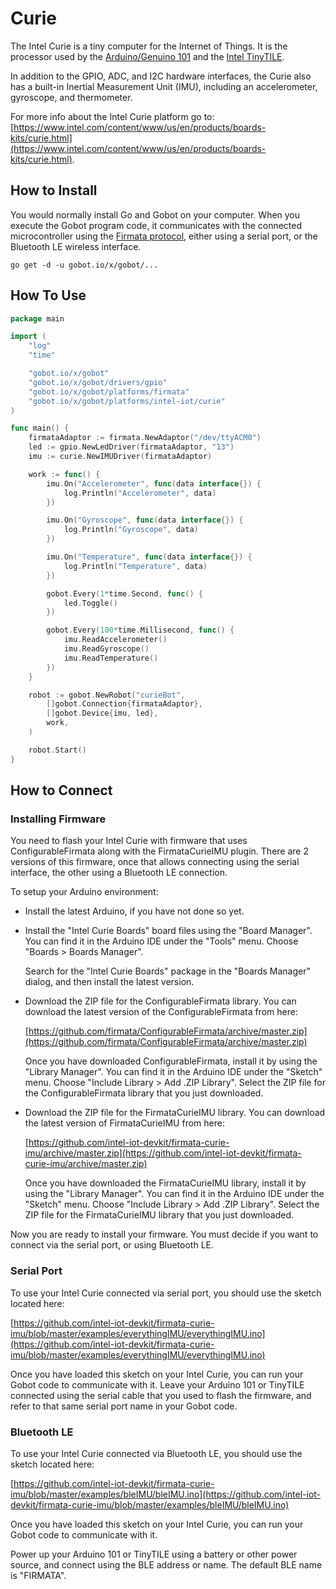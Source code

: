 # Curie

The Intel Curie is a tiny computer for the Internet of Things. It is the processor used by the [Arduino/Genuino 101](https://www.arduino.cc/en/Main/ArduinoBoard101) and the [Intel TinyTILE](https://software.intel.com/en-us/node/675623).

In addition to the GPIO, ADC, and I2C hardware interfaces, the Curie also has a built-in Inertial Measurement Unit (IMU), including an accelerometer, gyroscope, and thermometer.

For more info about the Intel Curie platform go to: [https://www.intel.com/content/www/us/en/products/boards-kits/curie.html](https://www.intel.com/content/www/us/en/products/boards-kits/curie.html).

## How to Install

You would normally install Go and Gobot on your computer. When you execute the Gobot program code, it communicates with the connected microcontroller using the [Firmata protocol](https://github.com/firmata/protocol), either using a serial port, or the Bluetooth LE wireless interface.

```
go get -d -u gobot.io/x/gobot/...
```

## How To Use

```go
package main

import (
	"log"
	"time"

	"gobot.io/x/gobot"
	"gobot.io/x/gobot/drivers/gpio"
	"gobot.io/x/gobot/platforms/firmata"
	"gobot.io/x/gobot/platforms/intel-iot/curie"
)

func main() {
	firmataAdaptor := firmata.NewAdaptor("/dev/ttyACM0")
	led := gpio.NewLedDriver(firmataAdaptor, "13")
	imu := curie.NewIMUDriver(firmataAdaptor)

	work := func() {
		imu.On("Accelerometer", func(data interface{}) {
			log.Println("Accelerometer", data)
		})

		imu.On("Gyroscope", func(data interface{}) {
			log.Println("Gyroscope", data)
		})

		imu.On("Temperature", func(data interface{}) {
			log.Println("Temperature", data)
		})

		gobot.Every(1*time.Second, func() {
			led.Toggle()
		})

		gobot.Every(100*time.Millisecond, func() {
			imu.ReadAccelerometer()
			imu.ReadGyroscope()
			imu.ReadTemperature()
		})
	}

	robot := gobot.NewRobot("curieBot",
		[]gobot.Connection{firmataAdaptor},
		[]gobot.Device{imu, led},
		work,
	)

	robot.Start()
}
```

## How to Connect

### Installing Firmware

You need to flash your Intel Curie with firmware that uses ConfigurableFirmata along with the FirmataCurieIMU plugin. There are 2 versions of this firmware, once that allows connecting using the serial interface, the other using a Bluetooth LE connection.

To setup your Arduino environment:

- Install the latest Arduino, if you have not done so yet.
- Install the "Intel Curie Boards" board files using the "Board Manager". You can find it in the Arduino IDE under the "Tools" menu. Choose "Boards > Boards Manager".

	Search for the "Intel Curie Boards" package in the "Boards Manager" dialog, and then install the latest version.

- Download the ZIP file for the ConfigurableFirmata library. You can download the latest version of the ConfigurableFirmata from here:

	[https://github.com/firmata/ConfigurableFirmata/archive/master.zip](https://github.com/firmata/ConfigurableFirmata/archive/master.zip)

	Once you have downloaded ConfigurableFirmata, install it by using the "Library Manager". You can find it in the Arduino IDE under the "Sketch" menu. Choose "Include Library > Add .ZIP Library". Select the ZIP file for the ConfigurableFirmata library that you just downloaded.

- Download the ZIP file for the FirmataCurieIMU library. You can download the latest version of FirmataCurieIMU from here:

	[https://github.com/intel-iot-devkit/firmata-curie-imu/archive/master.zip](https://github.com/intel-iot-devkit/firmata-curie-imu/archive/master.zip)

	Once you have downloaded the FirmataCurieIMU library, install it by using the "Library Manager". You can find it in the Arduino IDE under the "Sketch" menu. Choose "Include Library > Add .ZIP Library". Select the ZIP file for the FirmataCurieIMU library that you just downloaded.

Now you are ready to install your firmware. You must decide if you want to connect via the serial port, or using Bluetooth LE.

### Serial Port

To use your Intel Curie connected via serial port, you should use the sketch located here:

[https://github.com/intel-iot-devkit/firmata-curie-imu/blob/master/examples/everythingIMU/everythingIMU.ino](https://github.com/intel-iot-devkit/firmata-curie-imu/blob/master/examples/everythingIMU/everythingIMU.ino)

Once you have loaded this sketch on your Intel Curie, you can run your Gobot code to communicate with it. Leave your Arduino 101 or TinyTILE connected using the serial cable that you used to flash the firmware, and refer to that same serial port name in your Gobot code.

### Bluetooth LE

To use your Intel Curie connected via Bluetooth LE, you should use the sketch located here:

[https://github.com/intel-iot-devkit/firmata-curie-imu/blob/master/examples/bleIMU/bleIMU.ino](https://github.com/intel-iot-devkit/firmata-curie-imu/blob/master/examples/bleIMU/bleIMU.ino)

Once you have loaded this sketch on your Intel Curie, you can run your Gobot code to communicate with it.

Power up your Arduino 101 or TinyTILE using a battery or other power source, and connect using the BLE address or name. The default BLE name is "FIRMATA".

